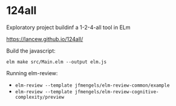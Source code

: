 # 124all
Exploratory project buildinf a 1-2-4-all tool in ELm

https://lancew.github.io/124all/


Build the javascript:
```
elm make src/Main.elm --output elm.js
```

Running elm-review:
* `elm-review --template jfmengels/elm-review-common/example`
* `elm-review --template jfmengels/elm-review-cognitive-complexity/preview`

